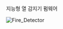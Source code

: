 지능형 열 감지기 펌웨어

![Fire_Detector](https://github.com/user-attachments/assets/0b2bfefc-972d-454c-a688-0b6c46961cfe)
